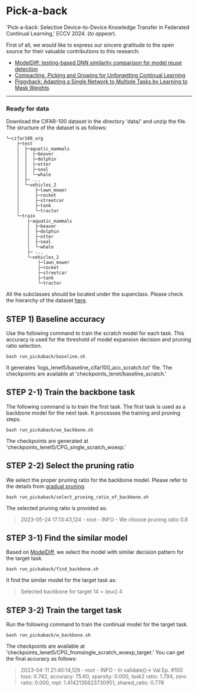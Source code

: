 # Pick-a-back
'Pick-a-back: Selective Device-to-Device Knowledge Transfer in Federated Continual Learning,' ECCV 2024. (_to appear_).

First of all, we would like to express our sincere gratitude to the open source for their valuable contributions to this research:
* [ModelDiff: testing-based DNN similarity comparison for model reuse detection](https://github.com/MadryLab/modeldiff)
* [Compacting, Picking and Growing for Unforgetting Continual Learning](https://github.com/ivclab/CPG)
* [Piggyback: Adapting a Single Network to Multiple Tasks by Learning to Mask Weights](https://github.com/arunmallya/piggyback)

---

### Ready for data
Download the CIFAR-100 dataset in the directory 'data/' and unzip the file. The structure of the dataset is as follows:
```
└─cifar100_org
    ├─test
    │  ├─aquatic_mammals
    │  │  ├─beaver
    │  │  ├─dolphin
    │  │  ├─otter
    │  │  ├─seal
    │  │  └─whale
    │  ├─ ...
    │  └─vehicles_2
    │      ├─lawn_mower
    │      ├─rocket
    │      ├─streetcar
    │      ├─tank
    │      └─tractor
    └─train
        ├─aquatic_mammals
        │  ├─beaver
        │  ├─dolphin
        │  ├─otter
        │  ├─seal
        │  └─whale
        ├─ ...
        └─vehicles_2
            ├─lawn_mower
            ├─rocket
            ├─streetcar
            ├─tank
            └─tractor
```
All the subclasses should be located under the superclass. Please check the hierarchy of the dataset [here](https://www.cs.toronto.edu/~kriz/cifar.html).

## STEP 1) Baseline accuracy
Use the following command to train the scratch model for each task. This accuracy is used for the threshold of model expansion decision and pruning ratio selection.
```console
bash run_pickaback/baseline.sh
```
It generates 'logs_lenet5/baseline_cifar100_acc_scratch.txt' file. The checkpoints are available at 'checkpoints_lenet/baseline_scratch.'

## STEP 2-1) Train the backbone task
The following command is to train the first task. The first task is used as a backbone model for the next task. It processes the training and pruning steps.
```console
bash run_pickaback/wo_backbone.sh
```
The checkpoints are generated at 'checkpoints_lenet5/CPG_single_scratch_woexp.'


## STEP 2-2) Select the pruning ratio
We select the proper pruning ratio for the backbone model. Please refer to the details from [gradual pruning](https://arxiv.org/abs/1710.01878).
```console
bash run_pickaback/select_pruning_ratio_of_backbone.sh
```
The selected pruning ratio is provided as:
> 2023-05-24 17:13:43,124 - root - INFO - We choose pruning ratio 0.8


## STEP 3-1) Find the similar model
Based on [ModelDiff](https://dl.acm.org/doi/abs/10.1145/3460319.3464816), we select the model with similar decision pattern for the target task.
```console
bash run_pickaback/find_backbone.sh
```
It find the similar model for the target task as:
> Selected backbone for target 14 = (euc) 4


## STEP 3-2) Train the target task
Run the following command to train the continual model for the target task.
```console
bash run_pickaback/w_backbone.sh
```
The checkpoints are available at 'checkpoints_lenet5/CPG_fromsingle_scratch_woexp_target.' You can get the final accuracy as follows:
> 2023-04-11 21:40:14,129 - root - INFO - In validate()-> Val Ep. #100 loss: 0.742, accuracy: 75.60, sparsity: 0.000, task2 ratio: 1.794, zero ratio: 0.000, mpl: 1.4142135623730951, shared_ratio: 0.778
